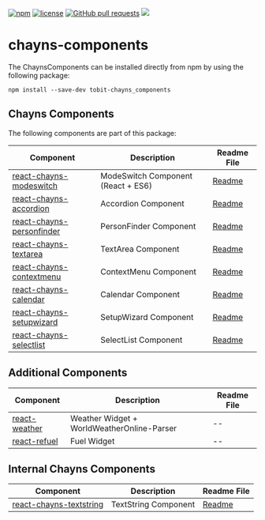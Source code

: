 [![npm](https://img.shields.io/npm/v/tobit-chayns_components.svg)]() [![license](https://img.shields.io/github/license/TobitSoftware/chayns-components.svg)]() [![GitHub pull requests](https://img.shields.io/github/issues-pr/TobitSoftware/chayns-components.svg)]() [![](https://img.shields.io/github/issues-pr-closed-raw/TobitSoftware/chayns-components.svg)]()

# chayns-components

The ChaynsComponents can be installed directly from npm by using the following package:

    npm install --save-dev tobit-chayns_components


## Chayns Components
The following components are part of this package:

| Component   | Description                                                                                        | Readme File    |
|------------|-----------------------------------------------------------------------------------------------------|--------|
| [react-chayns-modeswitch](/react-chayns-modeswitch/) | ModeSwitch Component (React + ES6)                                                 | [Readme](react-chayns-modeswitch/README.md) |
| [react-chayns-accordion](react-chayns-accordion/) | Accordion Component                                                 | [Readme](react-chayns-accordion/README.md) |
| [react-chayns-personfinder](react-chayns-personfinder/) | PersonFinder Component                                                 | [Readme](react-chayns-personfinder/README.md) |
| [react-chayns-textarea](react-chayns-textarea/) | TextArea Component                                                 | [Readme](react-chayns-textarea/README.md) |
| [react-chayns-contextmenu](react-chayns-contextmenu/) | ContextMenu Component                                               | [Readme](react-chayns-contextmenu/README.md) |
| [react-chayns-calendar](react-chayns-calendar/) | Calendar Component                                               | [Readme](react-chayns-calendar/README.md) |
| [react-chayns-setupwizard](react-chayns-setupwizard/) | SetupWizard Component                                               | [Readme](react-chayns-setupwizard/README.md) |
| [react-chayns-selectlist](react-chayns-selectlist/) | SelectList Component                                               | [Readme](react-chayns-selectlist/README.md) |

## Additional Components

| Component   | Description                                                                                        | Readme File    |
|------------|-----------------------------------------------------------------------------------------------------|--------|
| [react-weather](react-weather/) | Weather Widget + WorldWeatherOnline-Parser                                                 | -- |
| [react-refuel](react-refuel/) | Fuel Widget                                                 | -- |


## Internal Chayns Components
| Component   | Description                                                                                        | Readme File    |
|-------------|----------------------------------------------------------------------------------------------------|----------------|
| [react-chayns-textstring](react-chayns-textstring/) | TextString Component                                                 | [Readme](react-chayns-textstring/README.md) |
